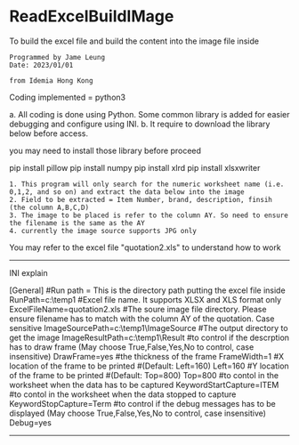 # ReadExcelBuildIMage
To build the excel file and build the content into the image file inside

	Programmed by Jame Leung
	Date: 2023/01/01

	from Idemia Hong Kong

Coding implemented = python3 

a. All coding is done using Python. Some common library is added for easier debugging and configure using INI.
b. It require to download the library below before access.

you may need to install those library before proceed

pip install pillow
pip install numpy
pip install xlrd
pip install xlsxwriter


	1. This program will only search for the numeric worksheet name (i.e. 0,1,2, and so on) and extract the data below into the image
	2. Field to be extracted = Item Number, brand, description, finsih (the column A,B,C,D)
	3. The image to be placed is refer to the column AY. So need to ensure the filename is the same as the AY
	4. currently the image source supports JPG only

You may refer to the excel file "quotation2.xls" to understand how to work

----------------------------------------------------------

INI explain 

[General]
#Run path = This is the directory path putting the excel file inside
RunPath=c:\temp1
#Excel file name. It supports XLSX and XLS format only
ExcelFileName=quotation2.xls
#The soure image file directory. Please ensure filename has to match with the column AY of the quotation. Case sensitive
ImageSourcePath=c:\temp1\ImageSource
#The output directory to get the image
ImageResultPath=c:\temp1\Result
#to control if the descrption has to draw frame (May choose True,False,Yes,No to control, case insensitive)
DrawFrame=yes
#the thickness of the frame
FrameWidth=1
#X location of the frame to be printed
#(Default: Left=160)
Left=160
#Y location of the frame to be printed
#(Default: Top=800)
Top=800
#to contol in the worksheet when the data has to be captured
KeywordStartCapture=ITEM
#to contol in the worksheet when the data stopped to capture 
KeywordStopCapture=Term
#to control if the debug messages has to be displayed (May choose True,False,Yes,No to control, case insensitive)
Debug=yes

----------------------------------------------------------
